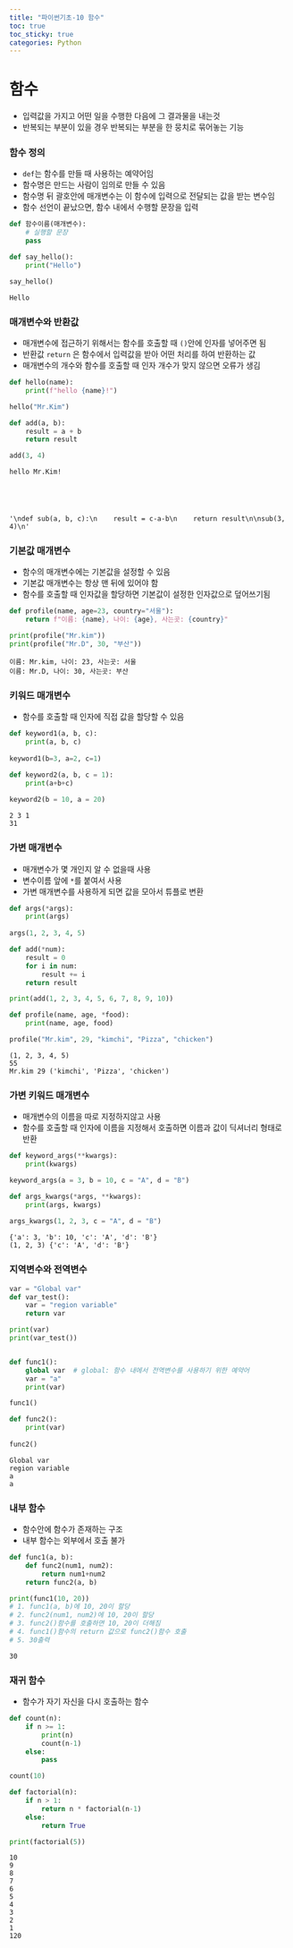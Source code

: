 ```yaml
---
title: "파이썬기초-10 함수"
toc: true
toc_sticky: true
categories: Python
---
```


# 함수
* 입력값을 가지고 어떤 일을 수행한 다음에 그 결과물을 내는것
* 반복되는 부분이 있을 경우 반복되는 부분을 한 뭉치로 묶어놓는 기능

### 함수 정의
* `def`는 함수를 만들 때 사용하는 예약어임
* 함수명은 만드는 사람이 임의로 만들 수 있음
* 함수명 뒤 괄호안에 매개변수는 이 함수에 입력으로 전달되는 값을 받는 변수임
* 함수 선언이 끝났으면, 함수 내에서 수행할 문장을 입력


```python
def 함수이름(매개변수):
    # 실행할 문장
    pass

def say_hello():
    print("Hello")

say_hello()

```

    Hello
    

### 매개변수와 반환값
* 매개변수에 접근하기 위해서는 함수를 호출할 때 `()`안에 인자를 넣어주면 됨
* 반환값 `return` 은 함수에서 입력값을 받아 어떤 처리를 하여 반환하는 값
* 매개변수의 개수와 함수를 호출할 때 인자 개수가 맞지 않으면 오류가 생김


```python
def hello(name):
    print(f"hello {name}!")

hello("Mr.Kim")

def add(a, b):
    result = a + b
    return result

add(3, 4)
```

    hello Mr.Kim!
    




    '\ndef sub(a, b, c):\n    result = c-a-b\n    return result\n\nsub(3, 4)\n'



### 기본값 매개변수
* 함수의 매개변수에는 기본값을 설정할 수 있음
* 기본값 매개변수는 항상 맨 뒤에 있어야 함
* 함수를 호출할 때 인자값을 할당하면 기본값이 설정한 인자값으로 덮어쓰기됨 


```python
def profile(name, age=23, country="서울"):
    return f"이름: {name}, 나이: {age}, 사는곳: {country}"

print(profile("Mr.kim"))
print(profile("Mr.D", 30, "부산"))
```

    이름: Mr.kim, 나이: 23, 사는곳: 서울
    이름: Mr.D, 나이: 30, 사는곳: 부산
    

### 키워드 매개변수
* 함수를 호출할 때 인자에 직접 값을 할당할 수 있음


```python
def keyword1(a, b, c):
    print(a, b, c)
    
keyword1(b=3, a=2, c=1)

def keyword2(a, b, c = 1):
    print(a+b+c)
    
keyword2(b = 10, a = 20)
```

    2 3 1
    31
    

### 가변 매개변수
* 매개변수가 몇 개인지 알 수 없을때 사용
* 변수이름 앞에 `*`를 붙여서 사용
* 가변 매개변수를 사용하게 되면 값을 모아서 튜플로 변환


```python
def args(*args):
    print(args)
    
args(1, 2, 3, 4, 5)

def add(*num):
    result = 0
    for i in num:
        result += i
    return result

print(add(1, 2, 3, 4, 5, 6, 7, 8, 9, 10))

def profile(name, age, *food):
    print(name, age, food)

profile("Mr.kim", 29, "kimchi", "Pizza", "chicken")
```

    (1, 2, 3, 4, 5)
    55
    Mr.kim 29 ('kimchi', 'Pizza', 'chicken')
    

### 가변 키워드 매개변수
* 매개변수의 이름을 따로 지정하지않고 사용
* 함수를 호출할 때 인자에 이름을 지정해서 호출하면 이름과 값이 딕셔너리 형태로 반환


```python
def keyword_args(**kwargs):
    print(kwargs)

keyword_args(a = 3, b = 10, c = "A", d = "B")

def args_kwargs(*args, **kwargs):
    print(args, kwargs)
    
args_kwargs(1, 2, 3, c = "A", d = "B")
```

    {'a': 3, 'b': 10, 'c': 'A', 'd': 'B'}
    (1, 2, 3) {'c': 'A', 'd': 'B'}
    

### 지역변수와 전역변수


```python
var = "Global var"
def var_test():
    var = "region variable"
    return var

print(var)
print(var_test())


def func1():
    global var  # global: 함수 내에서 전역변수를 사용하기 위한 예약어
    var = "a"
    print(var)

func1()

def func2():
    print(var)
    
func2()
```

    Global var
    region variable
    a
    a
    

### 내부 함수
* 함수안에 함수가 존재하는 구조
* 내부 함수는 외부에서 호출 불가


```python
def func1(a, b):
    def func2(num1, num2):
        return num1+num2
    return func2(a, b)

print(func1(10, 20))
# 1. func1(a, b)에 10, 20이 할당
# 2. func2(num1, num2)에 10, 20이 할당
# 3. func2()함수를 호출하면 10, 20이 더해짐
# 4. func1()함수의 return 값으로 func2()함수 호출
# 5. 30출력
```

    30
    

### 재귀 함수
* 함수가 자기 자신을 다시 호출하는 함수


```python
def count(n):
    if n >= 1:
        print(n)
        count(n-1)
    else:
        pass

count(10)

def factorial(n):
    if n > 1:
        return n * factorial(n-1)
    else:
        return True

print(factorial(5))
```

    10
    9
    8
    7
    6
    5
    4
    3
    2
    1
    120

